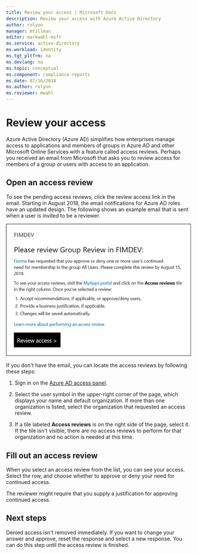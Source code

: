 ```yaml
---
title: Review your access | Microsoft Docs
description: Review your access with Azure Active Directory 
author: rolyon
manager: mtillman
editor: markwahl-msft
ms.service: active-directory
ms.workload: identity
ms.tgt_pltfrm: na
ms.devlang: na
ms.topic: conceptual
ms.component: compliance-reports
ms.date: 07/16/2018
ms.author: rolyon
ms.reviewer: mwahl
---
```


# Review your access

Azure Active Directory (Azure AD) simplifies how enterprises manage access to applications and members of groups in Azure AD and other Microsoft Online Services with a feature called access reviews. Perhaps you received an email from Microsoft that asks you to review access for members of a group or users with access to an application. 

## Open an access review

To see the pending access reviews, click the review access link in the email. Starting in August 2018, the email notifications for Azure AD roles have an updated design. The following shows an example email that is sent when a user is invited to be a reviewer.

![Review access email](./media/active-directory-azure-ad-controls-how-to-review-your-access/new-ar-email.png)

If you don't have the email, you can locate the access reviews by following these steps:

1. Sign in on the [Azure AD access panel](https://myapps.microsoft.com).

2. Select the user symbol in the upper-right corner of the page, which displays your name and default organization. If more than one organization is listed, select the organization that requested an access review.

3. If a tile labeled **Access reviews** is on the right side of the page, select it. If the tile isn't visible, there are no access reviews to perform for that organization and no action is needed at this time.

## Fill out an access review

When you select an access review from the list, you can see your access. Select the row, and choose whether to approve or deny your need for continued access.

The reviewer might require that you supply a justification for approving continued access.

## Next steps

Denied access isn't removed immediately. If you want to change your answer and approve, reset the response and select a new response. You can do this step until the access review is finished.






